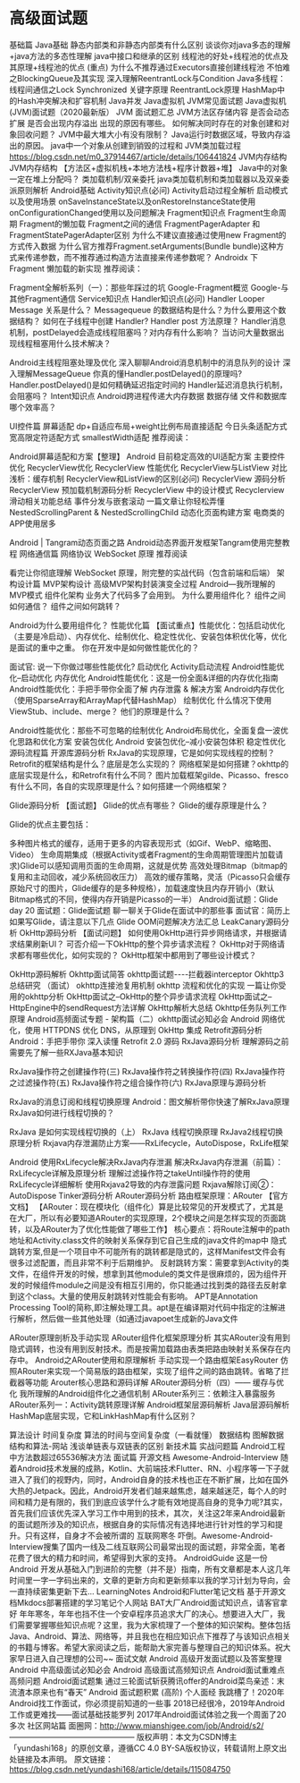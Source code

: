 # 高级面试题


基础篇
Java基础
静态内部类和非静态内部类有什么区别
谈谈你对java多态的理解+java方法的多态性理解
java中接口和继承的区别
线程池的好处+线程池的优点及其原理+线程池的优点 (重点)
为什么不推荐通过Executors直接创建线程池
不怕难之BlockingQueue及其实现
深入理解ReentrantLock与Condition
Java多线程：线程间通信之Lock
Synchronized 关键字原理
ReentrantLock原理
HashMap中的Hash冲突解决和扩容机制
Java并发
Java虚拟机
JVM常见面试题
Java虚拟机(JVM)面试题（2020最新版）
JVM 面试题汇总
JVM方法区存储内容 是否会动态扩展 是否会出现内存溢出 出现的原因有哪些。
如何解决同时存在的对象创建和对象回收问题？
JVM中最大堆大小有没有限制？
Java运行时数据区域，导致内存溢出的原因。
java中一个对象从创建到销毁的过程和 JVM类加载过程
https://blog.csdn.net/m0_37914467/article/details/106441824
JVM内存结构
JVM内存结构 【方法区+虚拟机栈+本地方法栈+程序计数器+堆】
Java中的对象一定在堆上分配吗？
类加载机制/双亲委托
java类加载机制和类加载器以及双亲委派原则解析
Android基础
Activity知识点(必问)
Activity启动过程全解析
启动模式以及使用场景
onSaveInstanceState以及onRestoreInstanceState使用
onConfigurationChanged使用以及问题解决
Fragment知识点
Fragment生命周期
Fragment的懒加载
Fragment之间的通信
FragmentPagerAdapter 和FragmentStatePagerAdapter区别
为什么不建议直接通过使用new Fragment的方式传入数据
为什么官方推荐Fragment.setArguments(Bundle bundle)这种方式来传递参数，而不推荐通过构造方法直接来传递参数呢？
Androidx 下 Fragment 懒加载的新实现
推荐阅读：

Fragment全解析系列（一）：那些年踩过的坑
Google-Fragment概览
Google-与其他Fragment通信
Service知识点
Handler知识点(必问)
Handler Looper Message 关系是什么？
Messagequeue 的数据结构是什么？为什么要用这个数据结构？
如何在子线程中创建 Handler?
Handler post 方法原理？
Handler消息机制，postDelayed会造成线程阻塞吗？对内存有什么影响？
当访问大量数据出现线程租塞用什么技术解决？

Android主线程阻塞处理及优化
深入聊聊Android消息机制中的消息队列的设计
深入理解MessageQueue
你真的懂Handler.postDelayed()的原理吗?
Handler.postDelayed()是如何精确延迟指定时间的
Handler延迟消息执行机制，会阻塞吗？
Intent知识点
Android跨进程传递大内存数据
数据存储
文件和数据库哪个效率高？

UI控件篇
屏幕适配
dp+自适应布局+weight比例布局直接适配
今日头条适配方式
宽高限定符适配方式
smallestWidth适配
推荐阅读：

Android屏幕适配和方案【整理】
Android 目前稳定高效的UI适配方案
主要控件优化
RecyclerView优化
RecyclerView 性能优化
RecyclerView与ListView 对比浅析：缓存机制 RecyclerView和ListView的区别(必问)
RecyclerView 源码分析
RecyclerView 预加载机制源码分析
RecyclerView 中的设计模式
Recyclerview 滑动相关功能总结
事件分发与嵌套滚动
一篇文章让你轻松弄懂NestedScrollingParent & NestedScrollingChild
动态化页面构建方案
电商类的APP使用居多

Android | Tangram动态页面之路
Android动态界面开发框架Tangram使用完整教程
网络通信篇
网络协议
WebSocket 原理
推荐阅读

看完让你彻底理解 WebSocket 原理，附完整的实战代码（包含前端和后端）
架构设计篇
MVP架构设计
高级MVP架构封装演变全过程
Android—我所理解的MVP模式
组件化架构
业务大了代码多了会用到。
为什么要用组件化？
组件之间如何通信？
组件之间如何跳转？

Android为什么要用组件化？
性能优化篇
【面试重点】性能优化：包括启动优化（主要是冷启动）、内存优化、绘制优化、稳定性优化、安装包体积优化等，优化是面试的重中之重。
你在开发中是如何做性能优化的？

面试官: 说一下你做过哪些性能优化?
启动优化
Activity启动流程
Android性能优化–启动优化
内存优化
Android性能优化：这是一份全面&详细的内存优化指南
Android性能优化：手把手带你全面了解 内存泄露 & 解决方案
Android内存优化（使用SparseArray和ArrayMap代替HashMap）
绘制优化
什么情况下使用 ViewStub、include、merge？
他们的原理是什么？

Android性能优化：那些不可忽略的绘制优化
Android布局优化，全面复盘一波优化思路和优化方案
安装包优化
Android 安装包优化–减小安装包体积
稳定性优化
源码流程篇
开源库源码分析
RxJava的实现原理，它是如何实现线程的控制？
Retrofit的框架结构是什么？底层是怎么实现的？
网络框架是如何搭建？okhttp的底层实现是什么，和Retrofit有什么不同？
图片加载框架gilde、Picasso、fresco有什么不同，各自的实现原理是什么？如何搭建一个网络框架？

Glide源码分析
【面试题】
Glide的优点有哪些？
Glide的缓存原理是什么？

Glide的优点主要包括：

多种图片格式的缓存，适用于更多的内容表现形式（如Gif、WebP、缩略图、Video）
生命周期集成（根据Activity或者Fragment的生命周期管理图片加载请求)Glide可以感知调用页面的生命周期，这就是优势
高效处理Bitmap（bitmap的复用和主动回收，减少系统回收压力）
高效的缓存策略，灵活（Picasso只会缓存原始尺寸的图片，Glide缓存的是多种规格），加载速度快且内存开销小（默认Bitmap格式的不同，使得内存开销是Picasso的一半）
Android面试题：Glide
day 20 面试题：Glide面试题
聊一聊关于Glide在面试中的那些事
面试官：简历上如果写Glide，请注意以下几点
Glide OOM问题解决方法汇总
LeakCanary源码分析
OkHttp源码分析
【面试问题】
如何使用OkHttp进行异步网络请求，并根据请求结果刷新UI？
可否介绍一下OkHttp的整个异步请求流程？
OkHttp对于网络请求都有哪些优化，如何实现的？
OkHttp框架中都用到了哪些设计模式？

OkHttp源码解析
Okhttp面试简答
okhttp面试题----拦截器interceptor
Okhttp3 总结研究 （面试）
okhttp连接池复用机制
okhttp 流程和优化的实现
一篇让你受用的okhttp分析
OkHttp面试之–OkHttp的整个异步请求流程
OkHttp面试之–HttpEngine中的sendRequest方法详解
OkHttp解析大总结
Okhttp任务队列工作原理
Android高频面试专题 - 架构篇（二）okhttp面试必知必会
Android 网络优化，使用 HTTPDNS 优化 DNS，从原理到 OkHttp 集成
Retrofit源码分析
Android：手把手带你 深入读懂 Retrofit 2.0 源码
RxJava源码分析
理解源码之前需要先了解一些RXJava基本知识

RxJava操作符之创建操作符(三)
RxJava操作符之转换操作符(四)
RxJava操作符之过滤操作符(五)
RxJava操作符之组合操作符(六)
RxJava原理与源码分析

RxJava的消息订阅和线程切换原理
Android：图文解析带你快速了解RxJava原理
RxJava如何进行线程切换的？

RxJava 是如何实现线程切换的（上）
RxJava 线程切换原理
RxJava2线程切换原理分析
Rxjava内存泄漏防止方案——RxLifecycle，AutoDispose，RxLife框架

Android 使用RxLifecycle解决RxJava内存泄漏
解决RxJava内存泄漏（前篇）：RxLifecycle详解及原理分析 理解过滤操作符之takeUntil操作符的使用
RxLifecycle详细解析
使用Rxjava2导致的内存泄露问题
Rxjava解除订阅②：AutoDispose
Tinker源码分析
ARouter源码分析
路由框架原理：ARouter 【官方文档】
【ARouter：现在模块化（组件化）算是比较常见的开发模式了，尤其是在大厂，所以有必要知道ARouter的实现原理，2个模块之间是怎样实现的页面跳转，以及ARouter为了优化性能做了哪些工作】
核心要点：将Route注解中的path地址和Activity.class文件的映射关系保存到它自己生成的java文件的map中
隐式跳转方案,但是一个项目中不可能所有的跳转都是隐式的，这样Manifest文件会有很多过滤配置，而且非常不利于后期维护。
反射跳转方案：需要拿到Activity的类文件，在组件开发的时候，想拿到其他module的类文件是很麻烦的，因为组件开发的时候组件module之间是没有相互引用的，你只能通过找到类的路径去反射拿到这个class。大量的使用反射跳转对性能会有影响。
APT是Annotation Processing Tool的简称,即注解处理工具。apt是在编译期对代码中指定的注解进行解析，然后做一些其他处理（如通过javapoet生成新的Java文件

ARouter原理剖析及手动实现
ARouter组件化框架原理分析 其实ARouter没有用到隐式调转，也没有用到反射技术。而是按需加载路由表类把路由映射关系保存在内存中。
Android之ARouter使用和原理解析
手动实现一个路由框架EasyRouter 仿照ARouter来实现一个简易版的路由框架，实现了组件之间的路由跳转。省略了拦截器等功能
Arouter核心思路和源码详解
ARouter源码分析（四）—— 缓存与优化
我所理解的Android组件化之通信机制
ARouter系列三：依赖注入暴露服务
ARouter系列一：Activity跳转原理详解
Android框架层源码解析
Java层源码解析
HashMap底层实现，它和LinkHashMap有什么区别？

算法设计
时间复杂度
算法的时间与空间复杂度（一看就懂）
数据结构
图解数据结构和算法-网站
浅谈单链表与双链表的区别
新技术篇
实战问题篇
Android工程中方法数超过65536解决方法
面试篇
开源文档
Awesome-Android-Interview 随着Android技术发展的成熟，Kotlin、大前端技术Flutter、RN、小程序等一下子就进入了我们的视野内，同时，Android自身的技术栈也正在不断扩展，比如在国外大热的Jetpack。因此，Android开发者们越来越焦虑，越来越迷茫，每个人的时间和精力是有限的，我们到底应该学什么才能有效地提高自身的竞争力呢?其实，首先我们应该优先深入学习工作中用到的技术，其次，关注这2年来Android最新的面试题所涉及的知识点，根据自身的实际情况有选择地进行针对性的学习和提升。只有这样，自身才不会被所谓的 互联网寒冬 吓倒。Awesome-Android-Interview搜集了国内一线及二线互联网公司最常出现的面试题，非常全面，笔者花费了很大的精力和时间，希望得到大家的支持。
AndroidGuide 这是一份 Android 开发从基础入门到进阶的完整（并不是）指南，所有文章都是本人这几年时间里一字一字码出来的，文章的更新方向和更新频率以我的学习计划为导向，会一直持续密集更新下去…
LearningNotes
Android和Flutter笔记文档 基于开源文档Mkdocs部署搭建的学习笔记个人网站
BAT大厂Android面试知识点，请客官拿好 年年寒冬，年年也挡不住一个安卓程序员追求大厂的决心。想要进入大厂，我们需要掌握哪些知识点呢？这里，我为大家梳理了一个整体的知识架构。整体包括Java、Android、算法、网络等，并且我也在相应知识点下推荐了与该知识点相关的书籍与博客。希望大家阅读之后，能帮助大家完善与整理自己的知识体系。祝大家早日进入自己理想的公司~~
面试文献
Android 高级开发面试题以及答案整理
Android 中高级面试必知必会
Android 高级面试高频知识点
Android面试重难点高频问题
Android面试题集
通过三轮面试斩获腾讯offer的Android菜鸟亲述：末流渣本原来也有“春天”
Android 面试题积累 (高阶)
个人面经
我跳槽了！2020年Android找工作面试，你必须提前知道的一些事
2018已经很冷，2019年Android工作或更难找——面试基础技能罗列
2017年Android面试体验之我一个周面了20多次
社区网站篇
面圈网：http://www.mianshigee.com/job/Android/s2/
————————————————
版权声明：本文为CSDN博主「yundashi168」的原创文章，遵循CC 4.0 BY-SA版权协议，转载请附上原文出处链接及本声明。
原文链接：https://blog.csdn.net/yundashi168/article/details/115084750
